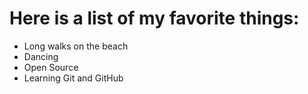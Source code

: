 # Here is a list of my favorite things:
- Long walks on the beach
- Dancing
- Open Source
- Learning Git and GitHub
